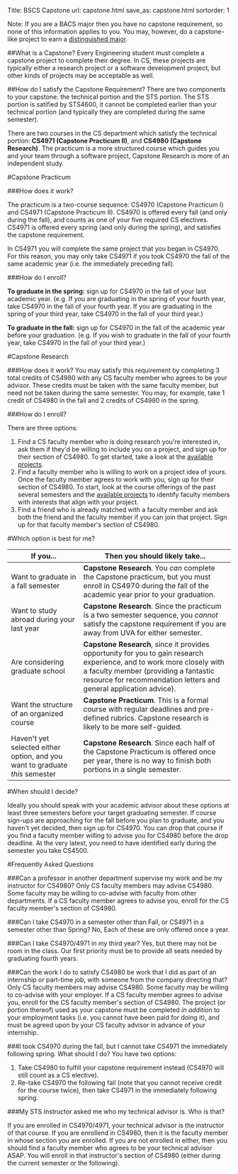 Title: BSCS Capstone
url: capstone.html
save_as: capstone.html
sortorder: 1

Note: If you are a BACS major then you have no capstone requirement, so none of this information applies to you. You may, however, do a capstone-like project to earn a [distinguished major](https://engineering.virginia.edu/departments/computer-science/academics/computer-science-undergraduate-programs/ba-computer-science#accordion67814).

##What is a Capstone?
Every Engineering student must complete a capstone project to complete their degree. In CS, these projects are typically either a research project or a software development project, but other kinds of projects may be acceptable as well. 

##How do I satisfy the Capstone Requirement?
There are two components to your capstone: the technical portion and the STS portion. The STS portion is satified by STS4600, it cannot be completed earlier than your technical portion (and typically they are completed during the same semester).

There are two courses in the CS department which satisfy the technical portion: **CS4971 (Capstone Practicum II)**, and **CS4980 (Capstone Research)**. The practicum is a more structured course which guides you and your team through a software project, Capstone Research is more of an independent study. 


#Capstone Practicum

###How does it work?

The practicum is a two-course sequence: CS4970 (Capstone Practicum I) and CS4971 (Capstone Practicum II). CS4970 is offered every fall (and only during the fall), and counts as one of your five required CS electives. CS4971 is offered every spring (and only during the spring), and satisfies the capstone requirement. 

In CS4971 you will complete the same project that you began in CS4970. For this reason, you may only take CS4971 if you took CS4970 the fall of the same academic year (i.e. the immediately preceding fall).

###How do I enroll?

**To graduate in the spring:** sign up for CS4970 in the fall of your last academic year. (e.g. If you are graduating in the spring of your fourth year, take CS4970 in the fall of your fourth year. If you are graduating in the spring of your third year, take CS4970 in the fall of your third year.)

**To graduate in the fall:** sign up for CS4970 in the fall of the academic year before your graduation. (e.g. If you wish to graduate in the fall of your fourth year, take CS4970 in the fall of your third year.)

#Capstone Research

###How does it work?
You may satisfy this requirement by completing 3 total credits of CS4980 with any CS faculty member who agrees to be your advisor. These credits must be taken with the same faculty member, but need not be taken during the same semester. You may, for example, take 1 credit of CS4980 in the fall and 2 credits of CS4980 in the spring. 


###How do I enroll?

There are three options:

1. Find a CS faculty member who is doing research you're interested in, ask them if they'd be willing to include you on a project, and sign up for their section of CS4980. To get started, take a look at the [available projects](http://research.cs.virginia.edu/).
1. Find a faculty member who is willing to work on a project idea of yours. Once the faculty member agrees to work with you, sign up for their section of CS4980. To start, look at the course offerings of the past several semesters and the [available projects](http://research.cs.virginia.edu/) to identify faculty members with interests that align with your project.
1. Find a friend who is already matched with a faculty member and ask both the friend and the faculty member if you can join that project. Sign up for that faculty member's section of CS4980.

#Which option is best for me?

|If you... |Then you should likely take...|
|--------- |---------------------------------|
|Want to graduate in a fall semester | **Capstone Research**. You *can* complete the Capstone practicum, but you must enroll in CS4970 during the fall of the academic year prior to your graduation.|
|Want to study abroad during your last year | **Capstone Research**. Since the practicum is a two semester sequence, you *cannot* satisfy the capstone requirement if you are away from UVA for either semester.|
|Are considering graduate school | **Capstone Research**, since it provides opportunity for you to gain research experience, and to work more closely with a faculty member (providing a fantastic resource for recommendation letters and general application advice).|
|Want the structure of an organized course | **Capstone Practicum**. This is a formal course with regular deadlines and pre-defined rubrics. Capstone research is likely to be more self-guided.|
|Haven't yet selected either option, and you want to graduate *this* semester | **Capstone Research**. Since each half of the Capstone Practicum is offered once per year, there is no way to finish both portions in a single semester.|

#When should I decide?

Ideally you should speak with your academic advisor about these options at least three semesters before your target graduating semester. If course sign-ups are approaching for the fall before you plan to graduate, and you haven't yet decided, then sign up for CS4970. You can drop that course if you find a faculty member willing to advise you for CS4980 before the drop deadline. At the very latest, you need to have identified early during the semester you take CS4500.

#Frequently Asked Questions

###Can a professor in another department supervise my work and be my instructor for CS4980? 
Only CS faculty members may advise CS4980. Some faculty may be willing to co-advise with faculty from other departments. If a CS faculty member agrees to advise you, enroll for the CS faculty member's section of CS4980.

###Can I take CS4970 in a semester other than Fall, or CS4971 in a semester other than Spring?
No, Each of these are only offered once a year.

###Can I take CS4970/4971 in my third year?
Yes, but there may not be room in the class. Our first priority must be to provide all seats needed by graduating fourth years.

###Can the work I do to satisfy CS4980 be work that I did as part of an internship or part-time job, with someone from the company directing that?
Only CS faculty members may advise CS4980. Some faculty may be willing to co-advise with your employer. If a CS faculty member agrees to advise you, enroll for the CS faculty member's section of CS4980. The project (or portion thereof) used as your capstone must be completed *in addition* to your employment tasks (i.e. you cannot have been paid for doing it), and must be agreed upon by your CS faculty advisor in advance of your internship.

###I took CS4970 during the fall, but I cannot take CS4971 the immediately following spring. What should I do?
You have two options:

1. Take CS4980 to fulfill your capstone requirement instead (CS4970 will still count as a CS elective).
1. Re-take CS4970 the following fall (note that you cannot receive credit for the course twice), then take CS4971 in the immediately following spring.

###My STS Instructor asked me who my technical advisor is. Who is that?

If you are enrolled in CS4970/4971, your technical advisor is the instructor of that course. If you are enrollend in CS4980, then it is the faculty member in whose section you are enrolled. If you are not enrolled in either, then you should find a faculty member who agrees to be your technical advisor ASAP. You will enroll in that instructor's section of CS4980 (either during the current semester or the following).


